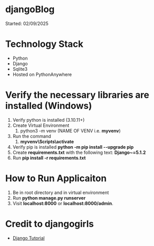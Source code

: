 # djangoBlog

Started: 02/09/2025

# Technology Stack
- Python
- Django
- Sqlite3
- Hosted on PythonAnywhere

# Verify the necessary libraries are installed (Windows)
1. Verify python is installed (3.10.11+)
2. Create Virtual Environment
    1. python3 -m venv (NAME OF VENV i.e. **myvenv**)
3. Run the command 
    1. **myvenv\Scripts\activate**
4. Verify pip is installed **python -m pip install --upgrade pip**
5. Create **requirements.txt** with the following text: **Django~=5.1.2**
6. Run **pip install -r requirements.txt**

# How to Run Applicaiton
1. Be in root directory and in virtual environment
2. Run **python manage.py runserver**
3. Visit **localhost:8000** or **localhost:8000/admin**. 

# Credit to djangogirls
- [Django Tutorial](https://tutorial.djangogirls.org/en/)